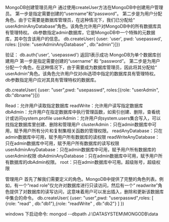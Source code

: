 MongoDB创建管理员用户
通过使用createUser方法在MongoDB中创建用户管理员。
第一步是指定需要创建的“username”和“password”。
第二步是为用户分配角色。由于它需要是数据库管理员，在这种情况下，我们已分配给“ userAdminAnyDatabase”角色。该角色允许用户对MongoDB中的所有数据库具有管理特权。
db参数指定admin数据库，它是MongoDB中一个特殊的元数据库，其中包含该用户的信息。
db.createUser(
  {user: 'user', pwd: 'usepasswd', roles: [{role: "userAdminAnyDatabase" , db:"admin"}]})

验证：
db.auth('user', 'usepasswd') 
返回1表示成功
MongoDB为单个数据库创建用户
第一步是指定需要创建的“username” 和 “password”。
第二步是为用户分配一个角色，在这种情况下，由于需要成为数据库管理员，因此将其分配给“ userAdmin”角色。该角色允许用户仅对db选项中指定的数据库具有管理特权。
db参数指定用户应对其具有管理特权的数据库。

db.createUser(
{user: "user",pwd: "usepasswd",
roles:[{role: "userAdmin", db:"dbname"}]})


Read：允许用户读取指定数据库
readWrite：允许用户读写指定数据库
dbAdmin：允许用户在指定数据库中执行管理函数，如索引创建、删除，查看统计或访问system.profile
userAdmin：允许用户向system.users集合写入，可以找指定数据库里创建、删除和管理用户
clusterAdmin：只在admin数据库中可用，赋予用户所有分片和复制集相关函数的管理权限。
readAnyDatabase：只在admin数据库中可用，赋予用户所有数据库的读权限
readWriteAnyDatabase：只在admin数据库中可用，赋予用户所有数据库的读写权限
userAdminAnyDatabase：只在admin数据库中可用，赋予用户所有数据库的userAdmin权限
dbAdminAnyDatabase：只在admin数据库中可用，赋予用户所有数据库的dbAdmin权限。
root：只在admin数据库中可用。超级账号，超级权限

管理用户
首先了解我们需要定义的角色。MongoDB中提供了完整的角色列表。例如，有一个“read role”仅允许对数据库进行只读访问，然后有一个“ readwrite”角色提供了对数据库的读写访问，这意味着用户可以发出插入，删除和更新该数据库中集合的命令。
db.createUser(
{user: "user",pwd: "userpasswd",roles:
  [
    {role: "read" , db:"db1"},{role: "readWrite" , db:"db2"}
  ]
})


windows 下启动命令:
mongod --dbpath J:\DATASYSTEM\MONGODB\data